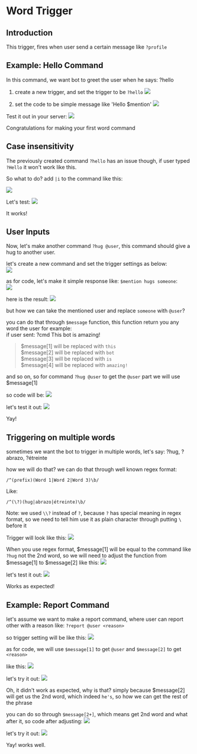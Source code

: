 # Word Trigger

## Introduction
This trigger, fires when user send a certain message like `?profile`

## Example: Hello Command
In this command, we want bot to greet the user when he says: ?hello

1. create a new trigger, and set the trigger to be `?hello`
![](https://i.imgur.com/oSeYLNr.png)

2. set the code to be simple message like 'Hello $mention'
![](https://i.imgur.com/mVWBK9C.png)

Test it out in your server:
![](https://i.imgur.com/EvEQsIq.png)

Congratulations for making your first word command

## Case insensitivity
The previously created command `?hello` has an issue though, if user typed `?Hello` it won't work like this.

So what to do? add `|i` to the command like this:

![](https://i.imgur.com/uu2phTA.png)

Let's test:
![](https://i.imgur.com/Qr03TMJ.png)

It works!

## User Inputs
Now, let's make another command `?hug @user`, this command should give a hug to another user.

let's create a new command and set the trigger settings as below:\
![](https://i.imgur.com/iK8yRXP.png)

as for code, let's make it simple response like: `$mention hugs someone`:\
![](https://i.imgur.com/GGFKqVR.png)

here is the result:
![](https://i.imgur.com/BK8qolm.png)

but how we can take the mentioned user and replace `someone` with `@user`?

you can do that through `$message` function, this function return you any word the user for example:\
if user sent: ?cmd This bot is amazing!
> $message[1] will be replaced with `this`\
$message[2] will be replaced with `bot`\
$message[3] will be replaced with `is`\
$message[4] will be replaced with `amazing!`

and so on, so for command `?hug @user`
to get the `@user` part we will use $message[1]

so code will be:
![](https://i.imgur.com/FCfSQVr.png)


let's test it out:
![](https://i.imgur.com/SXdOdM0.png)

Yay!

## Triggering on multiple words
sometimes we want the bot to trigger in multiple words, let's say: ?hug, ?abrazo, ?étreinte 

how we will do that? we can do that through well known regex format:
```regex
/^(prefix)(Word 1|Word 2|Word 3)\b/
```

Like:
```
/^(\?)(hug|abrazo|étreinte)\b/
```
Note: we used `\\?` instead of `?`, because `?` has special meaning in regex format, so we need to tell him use it as plain character through putting `\` before it

Trigger will look like this:
![](https://i.imgur.com/pYGRD8x.png)

When you use regex format, $message[1] will be equal to the command like `?hug` not the 2nd word, so we will need to adjust the function from $message[1] to $message[2]
like this:
![](https://i.imgur.com/VG1hBgB.png)

let's test it out:
![](https://i.imgur.com/RISSily.png)

Works as expected!


## Example: Report Command
let's assume we want to make a report command, where user can report other with a reason like: `?report @user <reason>`

so trigger setting will be like this:
![](https://i.imgur.com/4cGQdgN.png)

as for code, we will use `$message[1]` to get `@user`
and `$message[2]` to get `<reason>`

like this:
![](https://i.imgur.com/i45qJkX.png)

let's try it out:
![](https://i.imgur.com/sMolPyQ.png)

Oh, it didn't work as expected, why is that?
simply because $message[2] will get us the 2nd word, which indeed `he's`, so how we can get the rest of the phrase

you can do so through `$message[2+]`, which means get 2nd word and what after it, so code after adjusting:
![](https://i.imgur.com/gmoZ074.png)

let's try it out:
![](https://i.imgur.com/KZBeAVT.png)

Yay! works well.